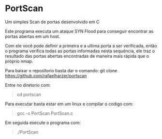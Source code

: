 # PortScan
Um simples Scan de portas desenvolvido em C

Este programa executa um ataque SYN Flood para conseguir encontrar as portas abertas em um host. 

Com ele você pode definir a primeira e a ultima porta a ser verificada, então o programa verifica todas as portas informadas nesta sequência, ele traz o resultado das portas abertas encontradas de maneira mais rápida que o próprio nmap. 

Para baixar o repositorio basta dar o comando:
git clone https://github.com/rafaelharzer/portscan

Entre no diretorio com:
 > cd portscan
  
Para executar basta estar em um linux e compilar o codigo com:
>  gcc -o PortScan PortScan.c
 
 Em seguida execute o programa com:
>  ./PortScan
